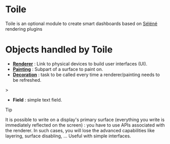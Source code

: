 Toile
=====

Toile is an optional module to create smart dashboards based on [Séléné](https://github.com/destroyedlolo/Selene) rendering plugins

# Objects handled by Toile

- **[Renderer](Renderer.md)** : Link to physical devices to build user interfaces (UI).
- **[Painting](Painting.md)** : Subpart of a surface to paint on.
- **[Decoration](Decoration.md)** : task to be called every time a renderer/painting needs to be refreshed.
<!--
- **Series** : list of paintings to be displayed.
-->>
- **Field** : simple text field.

> [!TIP]
> It is possible to write on a display's primary surface (everything you write is immediately reflected on the screen) : you have to use APIs associated with the renderer.
>  In such cases, you will lose the advanced capabilities like layering, surface disabling, ... Useful with simple interfaces.
